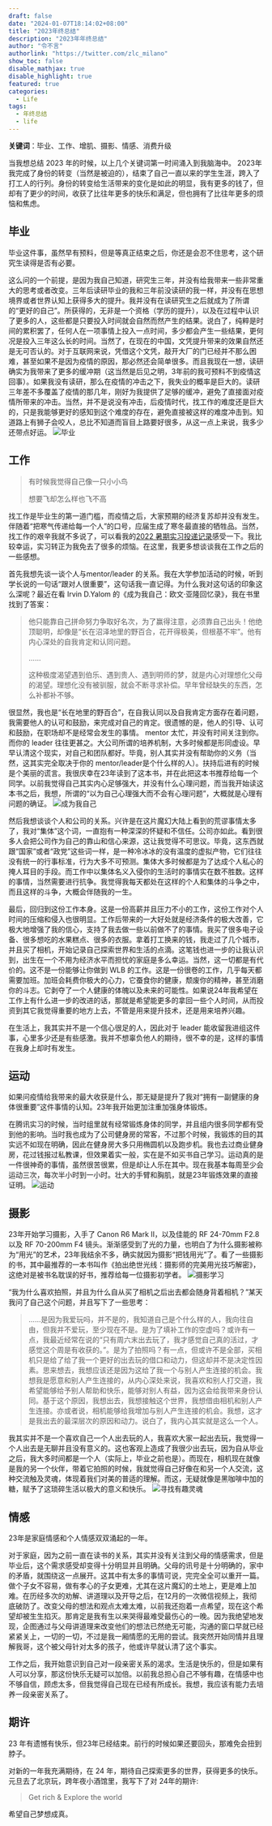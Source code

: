 ```yaml
---
draft: false
date: "2024-01-07T18:14:02+08:00"
title: "2023年终总结"
description: "2023年年终总结"
author: "令不言"
authorlink: "https://twitter.com/zlc_milano"
show_toc: false
disable_mathjax: true
disable_highlight: true
featured: true
categories:
  - Life
tags: 
  - 年终总结
  - life
---
```

**关键词**：毕业、工作、增肌、摄影、情感、消费升级

 当我想总结 2023 年的时候，以上几个关键词第一时间涌入到我脑海中。
 2023年我完成了身份的转变（当然是被迫的），结束了自己一直以来的学生生涯，跨入了打工人的行列。身份的转变给生活带来的变化是如此的明显，我有更多的钱了，但却有了更少的时间，收获了比往年更多的快乐和满足，但也拥有了比往年更多的烦恼和焦虑。
 ## 毕业
 毕业这件事，虽然早有预料，但是等真正结束之后，你还是会忍不住思考，这个研究生读得是否有必要。
 
 这么问的一个前提，是因为我自己知道，研究生三年，并没有给我带来一些非常重大的思考或者改变。三年后读研毕业的我和三年前没读研的我一样，并没有在思想境界或者世界认知上获得多大的提升。我并没有在读研究生之后就成为了所谓的“更好的自己”。所获得的，无非是一个资格（学历的提升），以及在过程中认识了更多的人，这些都是只要投入时间就会自然而然产生的结果。说白了，纯粹是时间的累积罢了，任何人在一项事情上投入一点时间，多少都会产生一些结果，更何况是投入三年这么长的时间。当然了，在现在的中国，文凭提升带来的效果自然还是无可否认的。对于互联网来说，凭借这个文凭，敲开大厂的门已经并不那么困难，甚至如果不是因为疫情的原因，那必然还会简单很多。而且我现在一想，读研确实为我带来了更多的缓冲期（这当然是后见之明，3年前的我可预料不到疫情这回事）。如果我没有读研，那么在疫情的冲击之下，我失业的概率是巨大的。读研三年差不多覆盖了疫情的那几年，刚好为我提供了足够的缓冲，避免了直接面对疫情所带来的冲击。当然，并不是说没有冲击，后疫情时代，找工作的难度还是巨大的，只是我能够更好的感知到这个难度的存在，避免直接被这样的难度冲击到。知道路上有狮子会咬人，总比不知道而盲目上路要好很多，从这一点上来说，我多少还带点好运。 ![毕业](https://blog.lightsinger.top/images/2024/2023年终总结_毕业照.jpg)
 ## 工作

  > 有时候我觉得自己像一只小小鸟  
  > 
  > 想要飞却怎么样也飞不高  

 找工作是毕业生的第一道门槛，而疫情之后，大家预期的经济复苏却并没有发生。伴随着“把寒气传递给每一个人”的口号，应届生成了寒冬最直接的牺牲品。当然，找工作的艰辛我就不多说了，可以看我的[2022 暑期实习投递记录](https://blog.lightsinger.top/cn/2022-%E6%9A%91%E6%9C%9F%E5%AE%9E%E4%B9%A0%E6%8A%95%E9%80%92%E8%AE%B0%E5%BD%95/)感受一下。我比较幸运，实习转正为我免去了很多的烦恼。在这里，我更多想谈谈我在工作之后的一些感想。
 
 首先我想先谈一谈个人与mentor/leader 的关系。我在大学参加活动的时候，听到学长说的一句话“跟对人很重要”，这句话我一直记得。为什么我对这句话的印象这么深呢？最近在看 Irvin D.Yalom 的《成为我自己：欧文·亚隆回忆录》，我在书里找到了答案：
  > 他只能靠自己拼命努力争取好名次，为了赢得注意，必须靠自己出头！他绝顶聪明，却像是“长在沼泽地里的野百合，花开得极美，但根基不牢”。他有内心深处的自我肯定和认同问题。  
  >
  > ......  
  > 
  > 这种极度渴望遇到伯乐、遇到贵人、遇到明师的梦，就是内心对理想化父母的渴望。理想化没有被驯服，就会不断寻求补偿。早年曾经缺失的东西，怎么补都补不够。  

 很显然，我也是“长在地里的野百合”，在自我认同以及自我肯定方面存在着问题，我需要他人的认可和鼓励，来完成对自己的肯定。很遗憾的是，他人的引导、认可和鼓励，在职场却不是经常会发生的事情。 mentor 太忙，并没有时间关注到你。而你的 leader 往往更甚之。大公司所谓的培养机制，大多时候都是形同虚设。早早认清这个现实，对自己和团队都好。毕竟，别人其实并没有帮助你的义务（当然，这其实完全取决于你的 mentor/leader是个什么样的人）。扶持后进有的时候是个美丽的谎言。我很庆幸在23年读到了这本书，并在此把这本书推荐给每一个同学。以前我觉得自己其实内心足够强大，并没有什么心理问题，而当我开始读这本书之后，我想，所谓的“以为自己心理强大而不会有心理问题”，大概就是心理有问题的确证。 ![成为我自己](https://blog.lightsinger.top/images/2024/2023年终总结_成为我自己.jpeg)

 然后我想谈谈个人和公司的关系。兴许是在这片魔幻大陆上看到的荒谬事情太多了，我对“集体”这个词，一直抱有一种深深的怀疑和不信任。公司亦如此。看到很多人会把公司作为自己的靠山和信心来源，这让我觉得不可思议。毕竟，这东西就跟“国家”或者“政党”这些词一样，是一种冷冰冰的没有温度的虚拟产物，它们往往没有统一的行事标准，行为大多不可预测。集体大多时候都是为了达成个人私心的掩人耳目的手段。而工作中以集体名义入侵你的生活时的事情实在数不胜数。这样的事情，当然需要进行抗争。我觉得我每天都处在这样的个人和集体的斗争之中，而且这样的斗争，大概会伴随我的一生。

 最后，回归到这份工作本身。这是一份高薪并且压力不小的工作，这份工作对个人时间的压缩和侵入也很明显。工作后带来的一大好处就是经济条件的极大改善，它极大地增强了我的信心，支持了我去做一些以前做不了的事情。我买了很多电子设备、很多想吃的水果糕点、很多的衣服。拿着打工换来的钱，我走过了几个城市，并且买了相机，开始记录自己探索世界和生活的点滴。这笔钱也进一步的让我认识到，出生在一个不用为经济水平而担忧的家庭是多么幸运。当然，这一切都是有代价的。这不是一份能够让你做到 WLB 的工作。这是一份很卷的工作，几乎每天都需要加班。加班会耗费你极大的心力，它蚕食你的健康，颓废你的精神，甚至消磨你的斗志。它剥夺了一个人健康的体魄以及未来的可能性。如果说24年我希望在工作上有什么进一步的改进的话，那就是希望能更多的拿回一些个人时间，从而投资到其它我觉得重要的地方上去，不管是用来提升技术，还是用来培养兴趣。

 在生活上，我其实并不是一个信心很足的人，因此对于 leader 能收留我进组这件事，心里多少还是有些感激。我并不想辜负他人的期待，很不幸的是，这样的事情在我身上却时有发生。
 ## 运动
 如果问疫情给我带来的最大收获是什么，那无疑是提升了我对“拥有一副健康的身体很重要”这件事情的认知。23年我开始更加注重加强身体锻炼。

 在腾讯实习的时候，当时组里就有经常锻炼身体的同学，并且组内很多同学都有受到他的影响。当时我也成为了公司健身房的常客，不过那个时候，我锻炼的目的其实远不如现在明确，因此在健身房大多只用椭圆机以及跑步机。我也去过商业健身房，花过钱报过私教课，但效果着实一般，实在是不如买书自己学习。运动真的是一件很神奇的事情，虽然很苦很累，但是却让人乐在其中。现在我基本每周至少会运动三次，每次半小时到一小时。壮大的手臂和胸肌，就是23年锻炼效果的直接证明。 ![运动](https://blog.lightsinger.top/images/2024/2023年终总结_在家锻炼.JPG)
 ## 摄影
 23年开始学习摄影，入手了 Canon R6 Mark II，以及佳能的 RF 24-70mm F2.8 以及 RF 70-200mm F4 镜头。渐渐感受到了光的力量，也明白了为什么摄影被称为“用光”的艺术，23年我结余不多，确实就因为摄影“把钱用光”了。看了一些摄影的书，其中最推荐的一本书叫作《拍出绝世光线：摄影师的完美用光技巧解密》，这绝对是被书名耽误的好书，推荐给每一位摄影初学者。 ![摄影学习](https://blog.lightsinger.top/images/2024/2023年终总结_摄影学习.JPG)

 “我为什么喜欢拍照，并且为什么自从买了相机之后出去都会随身背着相机？”某天我问了自己这个问题，并且写下了一些思考：
 > ......是因为我爱玩吗，并不是的，我知道自己是个什么样的人，我向往自由，但我并不爱玩，至少现在不是。是为了填补工作的空虚吗？或许有一点，我最近经常在说的“只有周六末出去玩了，我才感觉自己真的活过，才感觉这个周是有收获的。”。是为了拍照吗？有一点，但或许不是全部，买相机只是给了给了我一个更好的出去玩的借口和动力，但这却并不是决定性因素。思来想去，我想应该还是因为这给了我一个与别人产生连接的机会。我想我是愿意和别人产生连接的，从内心深处来说，我喜欢和别人打交道，我希望能够给予别人帮助和快乐，能够对别人有益，因为这会给我带来身份认同。基于这个原因，我想出去，我想接触这个世界，我想借由相机和别人产生连接。亦或者说，相机能够给我增加与别人产生连接的机会。我想，这才是我出去的最深层次的原因和动力。说白了，我内心其实就是这么一个人。  
 
 我其实并不是一个喜欢自己一个人出去玩的人，我喜欢大家一起出去玩，我觉得一个人出去是无聊并且没有意义的。这也客观上造成了我很少出去玩，因为自从毕业之后，我大多时间都是一个人（实际上，毕业之前也是）。而现在，相机现在就像是我的另一个伙伴，带着它拍照的时候，我就觉得自己好像在和另一个人交流，这种交流触及灵魂，体现着我们对美的普适的理解。而这，无疑就像是黑咖啡中加的糖，赋予了这琐碎生活以极大的意义和快乐。 ![寻找有趣灵魂](https://blog.lightsinger.top/images/2024/2023年终总结_寻找有趣灵魂.JPG)
 ## 情感
 23年是家庭情感和个人情感双双涌起的一年。

 对于家庭，因为之前一直在读书的关系，其实并没有关注到父母的情感需求，但是毕业后，这个需求感受却变得十分明显并且明确。父母的讯号是十分明确的，家中的矛盾，就围绕这一点展开。这其中有太多的事情可说，完完全全可以重开一篇。做个子女不容易，做有孝心的子女更难，尤其在这片魔幻的土地上，更是难上加难。在历经多次的劝解、讲道理以及开导之后，在12月的一次微信视频上，我彻底破防了。改变父母的想法和观点太难太难，以前我还抱着一点希望，现在这个希望却被生生掐灭。那肯定是我有生以来哭得最难受最伤心的一晚。因为我绝望地发现，企图通过与父母讲道理来改变他们的想法已然绝无可能，沟通的窗口早就已经紧紧关上，一切的一切，不过是我一厢情愿的无用的尝试。我突然开始同情并且理解我哥，这个被父母针对太多的孩子，他或许早就认清了这个事实。

 工作之后，我开始意识到自己对一段亲密关系的渴求。生活是快乐的，但是如果有人可以分享，那这份快乐无疑可以加倍。以前我总担心自己不够有趣，在情感中也不够自信，顾虑太多，但我觉得自己现在已经有所成长。我想，我应该有能力去培养一段亲密关系了。
 ## 期许
 23 年有遗憾有快乐，但23年已经结束。前行的时候如果还要回头，那难免会扭到脖子。

 对新的一年我充满期待，在 24 年，期待自己探索更多的世界，获得更多的快乐。元旦去了北京玩，跨年夜小酒馆里，我写下了对 24年的期许:
 > Get rich & Explore the world  

 希望自己梦想成真。

